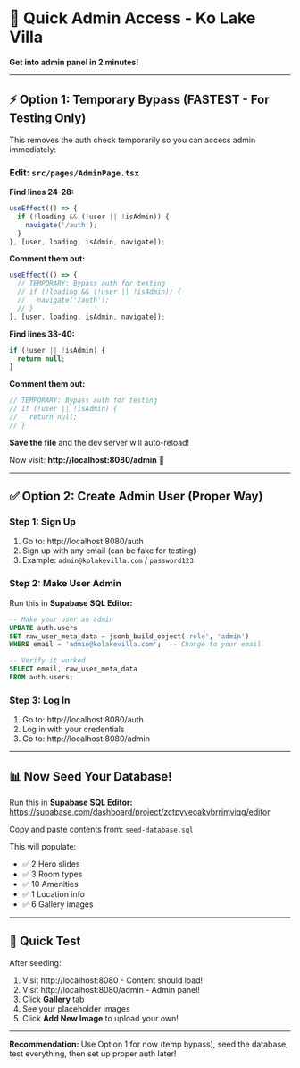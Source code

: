 # 🚀 Quick Admin Access - Ko Lake Villa

**Get into admin panel in 2 minutes!**

---

## ⚡ Option 1: Temporary Bypass (FASTEST - For Testing Only)

This removes the auth check temporarily so you can access admin immediately:

### **Edit: `src/pages/AdminPage.tsx`**

**Find lines 24-28:**
```typescript
useEffect(() => {
  if (!loading && (!user || !isAdmin)) {
    navigate('/auth');
  }
}, [user, loading, isAdmin, navigate]);
```

**Comment them out:**
```typescript
useEffect(() => {
  // TEMPORARY: Bypass auth for testing
  // if (!loading && (!user || !isAdmin)) {
  //   navigate('/auth');
  // }
}, [user, loading, isAdmin, navigate]);
```

**Find lines 38-40:**
```typescript
if (!user || !isAdmin) {
  return null;
}
```

**Comment them out:**
```typescript
// TEMPORARY: Bypass auth for testing
// if (!user || !isAdmin) {
//   return null;
// }
```

**Save the file** and the dev server will auto-reload!

Now visit: **http://localhost:8080/admin** 🎉

---

## ✅ Option 2: Create Admin User (Proper Way)

### **Step 1: Sign Up**
1. Go to: http://localhost:8080/auth
2. Sign up with any email (can be fake for testing)
3. Example: `admin@kolakevilla.com` / `password123`

### **Step 2: Make User Admin**

Run this in **Supabase SQL Editor:**

```sql
-- Make your user an admin
UPDATE auth.users 
SET raw_user_meta_data = jsonb_build_object('role', 'admin')
WHERE email = 'admin@kolakevilla.com';  -- Change to your email

-- Verify it worked
SELECT email, raw_user_meta_data 
FROM auth.users;
```

### **Step 3: Log In**
1. Go to: http://localhost:8080/auth
2. Log in with your credentials
3. Go to: http://localhost:8080/admin

---

## 📊 Now Seed Your Database!

Run this in **Supabase SQL Editor:**
https://supabase.com/dashboard/project/zctpyveoakvbrrjmviqg/editor

Copy and paste contents from: `seed-database.sql`

This will populate:
- ✅ 2 Hero slides
- ✅ 3 Room types
- ✅ 10 Amenities
- ✅ 1 Location info
- ✅ 6 Gallery images

---

## 🎯 Quick Test

After seeding:

1. Visit http://localhost:8080 - Content should load!
2. Visit http://localhost:8080/admin - Admin panel!
3. Click **Gallery** tab
4. See your placeholder images
5. Click **Add New Image** to upload your own!

---

**Recommendation:** Use Option 1 for now (temp bypass), seed the database, test everything, then set up proper auth later!
